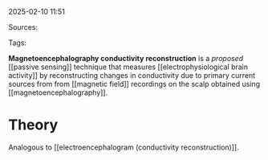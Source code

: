 2025-02-10 11:51

Sources: 

Tags:

**Magnetoencephalography conductivity reconstruction** is a *proposed* [[passive sensing]] technique that measures [[electrophysiological brain activity]] by reconstructing changes in conductivity due to primary current sources from from [[magnetic field]] recordings on the scalp obtained using [[magnetoencephalography]].

# Theory

Analogous to [[electroencephalogram (conductivity reconstruction)]].
